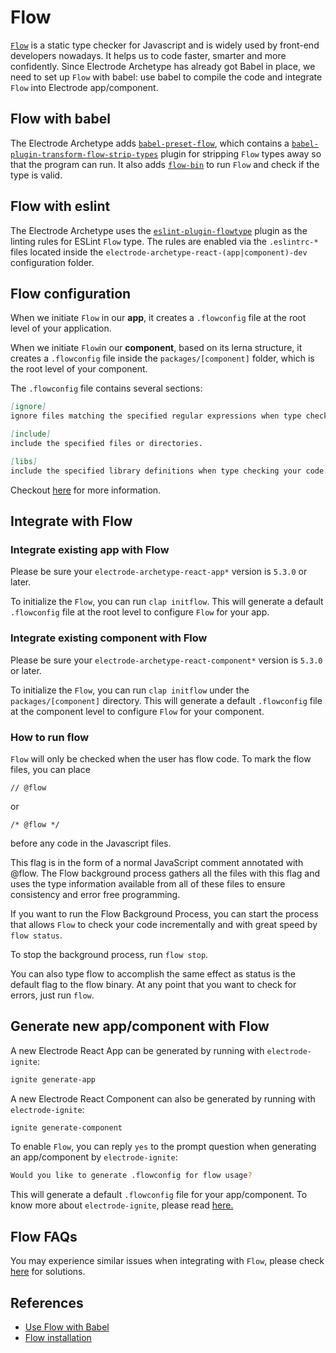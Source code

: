# Flow

[`Flow`](https://flow.org/en/) is a static type checker for Javascript and is widely used by front-end developers nowadays. It helps us to code faster, smarter and more confidently. Since Electrode Archetype has already got Babel in place, we need to set up `Flow` with babel: use babel to compile the code and integrate `Flow` into Electrode app/component.

## Flow with babel

The Electrode Archetype adds [`babel-preset-flow`](https://babeljs.io/docs/en/babel-preset-flow/), which contains a [`babel-plugin-transform-flow-strip-types`](https://babeljs.io/docs/en/babel-plugin-transform-flow-strip-types/) plugin for stripping `Flow` types away so that the program can run. It also adds [`flow-bin`](https://github.com/flowtype/flow-bin) to run `Flow` and check if the type is valid.

## Flow with eslint

The Electrode Archetype uses the [`eslint-plugin-flowtype`](https://github.com/gajus/eslint-plugin-flowtype) plugin as the linting rules for ESLint `Flow` type. The rules are enabled via the `.eslintrc-*` files located inside the `electrode-archetype-react-(app|component)-dev` configuration folder.

## Flow configuration

When we initiate `Flow` in our **app**, it creates a `.flowconfig` file at the root level of your application.

When we initiate `Flow`in our **component**, based on its lerna structure, it creates a `.flowconfig` file inside the `packages/[component]` folder, which is the root level of your component.

The `.flowconfig` file contains several sections:

```markdown
[ignore]
ignore files matching the specified regular expressions when type checking your code.

[include]
include the specified files or directories.

[libs]
include the specified library definitions when type checking your code.
```

Checkout [here](https://flow.org/en/docs/config/) for more information.

## Integrate with Flow

### Integrate existing app with Flow

Please be sure your `electrode-archetype-react-app*` version is `5.3.0` or later.

To initialize the `Flow`, you can run `clap initflow`. This will generate a default `.flowconfig` file at the root level to configure `Flow` for your app.

### Integrate existing component with Flow

Please be sure your `electrode-archetype-react-component*` version is `5.3.0` or later.

To initialize the `Flow`, you can run `clap initflow` under the `packages/[component]` directory. This will generate a default `.flowconfig` file at the component level to configure `Flow` for your component.

### How to run flow

`Flow` will only be checked when the user has flow code. To mark the flow files, you can place

```
// @flow
```

or

```
/* @flow */
```

before any code in the Javascript files.

This flag is in the form of a normal JavaScript comment annotated with @flow. The Flow background process gathers all the files with this flag and uses the type information available from all of these files to ensure consistency and error free programming.

If you want to run the Flow Background Process, you can start the process that allows `Flow` to check your code incrementally and with great speed by `flow status`.

To stop the background process, run `flow stop`.

You can also type flow to accomplish the same effect as status is the default flag to the flow binary. At any point that you want to check for errors, just run `flow`.

## Generate new app/component with Flow

A new Electrode React App can be generated by running with `electrode-ignite`:

```bash
ignite generate-app
```

A new Electrode React Component can also be generated by running with `electrode-ignite`:

```bash
ignite generate-component
```

To enable `Flow`, you can reply `yes` to the prompt question when generating an app/component by `electrode-ignite`:

```bash
Would you like to generate .flowconfig for flow usage?
```

This will generate a default `.flowconfig` file for your app/component. To know more about `electrode-ignite`, please read [here.](../quick-start/start-with-ignite.md)

## Flow FAQs

You may experience similar issues when integrating with `Flow`, please check [here](./flow-faq.md) for solutions.

## References

- [Use Flow with Babel](https://medium.freecodecamp.org/using-flow-with-babel-c04fdca8d14d)
- [Flow installation](https://flow.org/en/docs/install/)
